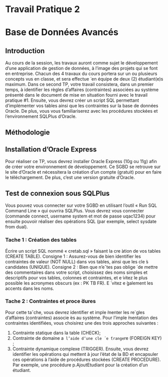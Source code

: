 # Travail Pratique 2
# Base de Données Avancés


## Introduction
Au cours de la session, les travaux auront comme sujet le développement d’une application de
gestion de données, à l’image des projets qui se font en entreprise. Chacun des 4 travaux du cours
portera sur un ou plusieurs concepts vus en classe, et sera effectue ́ en équipe de deux (2) étudiant(e)s
maximum.
Dans ce second TP, votre travail consistera, dans un premier temps, à identifier les règles d’affaires
(contraintes) associées au système présenté dans le document de mise en situation fourni avec le
travail pratique #1. Ensuite, vous devrez créer un script SQL permettant d’implémenter vos tables
ainsi que les contraintes sur la base de données Oracle. De plus, vous vous familiariserez avec les
procédures stockées et l’environnement SQLPlus d’Oracle.


## Méthodologie

## Installation d’Oracle Express
Pour réaliser ce TP, vous devrez installer Oracle Express (10g ou 11g) afin de créer votre
environnement de développement. Ce SGBD se retrouve sur le site d’Oracle et nécessitera la
création d’un compte (gratuit) pour en faire le téléchargement. De plus, c’est une version gratuite
d’Oracle.

## Test de connexion sous SQLPlus
Vous pouvez vous connecter sur votre SGBD en utilisant l’outil « Run SQL Command Line » qui
ouvrira SQLPlus. Vous devrez vous connecter (commande connect, username system et mot de
passe uqac1234) pour ensuite pouvoir réaliser des opérations SQL (par exemple, select sysdate
from dual).


### Tache 1 : Création des tables
Écrire un script SQL nommé « cretab.sql » faisant la cre ́ation de vos tables (CREATE TABLE).
Consigne 1 : Assurez-vous de bien identifier les contraintes de valeur (NOT NULL) dans vos
tables, ainsi que les cle ́s candidates (UNIQUE).
Consigne 2 : Bien que n’eˆtes pas oblige ́ de mettre des commentaires dans votre script, choisissez des
noms simples et descriptifs pour vos tables, colonnes et contraintes, et e ́vitez le plus possible les
acronymes obscurs (ex : PK TB FR). E ́ vitez e ́galement les accents dans les noms.
### Tache 2 : Contraintes et proce ́dures
Pour cette taˆche, vous devrez identifier et imple ́menter les re`gles d’affaires (contraintes) associe ́es
au système. Pour l’imple ́mentation des contraintes identifiées, vous choisirez une des trois approches
suivantes :
1. Contrainte statique dans la table (CHECK);
2. Contrainte de domaine a` l’aide d’une cle ́ e ́trange`re (FOREIGN KEY) ;
3. Contrainte dynamique complexe (TRIGGER).
Ensuite, vous devrez identifier les opérations qui mettent à jour l’état de la BD et encapsuler ces
opérations à l’aide de procédures stockées (CREATE PROCEDURE). Par exemple, une procédure
p.AjoutEtudiant pour la création d’un étudiant.